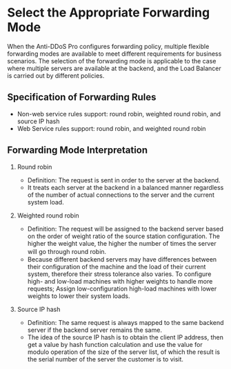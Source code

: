 # Select the Appropriate Forwarding Mode

When the Anti-DDoS Pro configures forwarding policy, multiple flexible forwarding modes are available to meet different requirements for business scenarios.
The selection of the forwarding mode is applicable to the case where multiple servers are available at the backend, and the Load Balancer is carried out by different policies.

## Specification of Forwarding Rules

- Non-web service rules support: round robin, weighted round robin, and source IP hash
- Web Service rules support: round robin, and weighted round robin

## Forwarding Mode Interpretation
1. Round robin
    - Definition: The request is sent in order to the server at the backend.
    - It treats each server at the backend in a balanced manner regardless of the number of actual connections to the server and the current system load.
  
2. Weighted round robin
    - Definition: The request will be assigned to the backend server based on the order of weight ratio of the source station configuration. The higher the weight value, the higher the number of times the server will go through round robin.　　
    - Because different backend servers may have differences between their configuration of the machine and the load of their current system, therefore their stress tolerance also varies. To configure high- and low-load machines with higher weights to handle more requests; Assign low-configuration high-load machines with lower weights to lower their system loads.
  
3. Source IP hash
    - Definition: The same request is always mapped to the same backend server if the backend server remains the same.
    - The idea of the source IP hash is to obtain the client IP address, then get a value by hash function calculation and use the value for modulo operation of the size of the server list, of which the result is the serial number of the server the customer is to visit.
